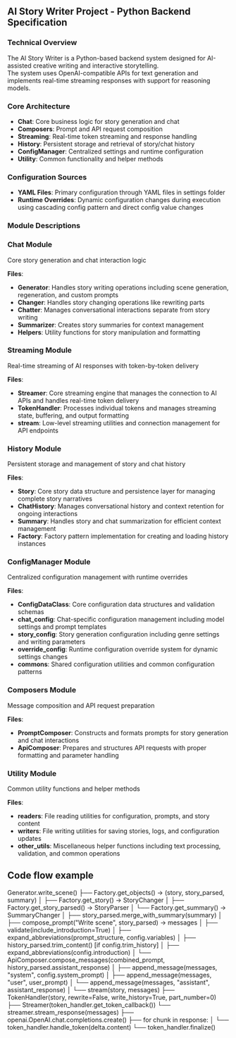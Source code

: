 ## AI Story Writer Project - Python Backend Specification

### Technical Overview

The AI Story Writer is a Python-based backend system designed for AI-assisted creative writing and interactive storytelling.  
The system uses OpenAI-compatible APIs for text generation and implements real-time streaming responses with support for reasoning models.

### Core Architecture

- **Chat**: Core business logic for story generation and chat
- **Composers**: Prompt and API request composition
- **Streaming**: Real-time token streaming and response handling
- **History**: Persistent storage and retrieval of story/chat history
- **ConfigManager**: Centralized settings and runtime configuration
- **Utility**: Common functionality and helper methods

### Configuration Sources

- **YAML Files**: Primary configuration through YAML files in settings folder
- **Runtime Overrides**: Dynamic configuration changes during execution using cascading config pattern and direct config value changes

### Module Descriptions

### Chat Module
Core story generation and chat interaction logic  

**Files**:
- **Generator**: Handles story writing operations including scene generation, regeneration, and custom prompts
- **Changer**: Handles story changing operations like rewriting parts
- **Chatter**: Manages conversational interactions separate from story writing
- **Summarizer**: Creates story summaries for context management
- **Helpers**: Utility functions for story manipulation and formatting

### Streaming Module
Real-time streaming of AI responses with token-by-token delivery  

**Files**:
- **Streamer**: Core streaming engine that manages the connection to AI APIs and handles real-time token delivery
- **TokenHandler**: Processes individual tokens and manages streaming state, buffering, and output formatting
- **stream**: Low-level streaming utilities and connection management for API endpoints

### History Module
Persistent storage and management of story and chat history  

**Files**:
- **Story**: Core story data structure and persistence layer for managing complete story narratives
- **ChatHistory**: Manages conversational history and context retention for ongoing interactions
- **Summary**: Handles story and chat summarization for efficient context management
- **Factory**: Factory pattern implementation for creating and loading history instances

### ConfigManager Module
Centralized configuration management with runtime overrides  

**Files**:
- **ConfigDataClass**: Core configuration data structures and validation schemas
- **chat_config**: Chat-specific configuration management including model settings and prompt templates
- **story_config**: Story generation configuration including genre settings and writing parameters
- **override_config**: Runtime configuration override system for dynamic settings changes
- **commons**: Shared configuration utilities and common configuration patterns

### Composers Module
Message composition and API request preparation  

**Files**:
- **PromptComposer**: Constructs and formats prompts for story generation and chat interactions
- **ApiComposer**: Prepares and structures API requests with proper formatting and parameter handling

### Utility Module
Common utility functions and helper methods  

**Files**:
- **readers**: File reading utilities for configuration, prompts, and story content
- **writers**: File writing utilities for saving stories, logs, and configuration updates
- **other_utils**: Miscellaneous helper functions including text processing, validation, and common operations

## Code flow example

  Generator.write_scene()
    ├── Factory.get_objects() → (story, story_parsed, summary)
    │   ├── Factory.get_story() → StoryChanger
    │   ├── Factory.get_story_parsed() → StoryParser
    │   └── Factory.get_summary() → SummaryChanger
    │
    ├── story_parsed.merge_with_summary(summary)
    │
    ├── compose_prompt("Write scene", story_parsed) → messages
    │   ├── validate(include_introduction=True)
    │   ├── expand_abbreviations(prompt_structure, config.variables)
    │   ├── history_parsed.trim_content() [if config.trim_history]
    │   ├── expand_abbreviations(config.introduction)
    │   └── ApiComposer.compose_messages(combined_prompt, history_parsed.assistant_response)
    │       ├── append_message(messages, "system", config.system_prompt)
    │       ├── append_message(messages, "user", user_prompt)
    │       └── append_message(messages, "assistant", assistant_response)
    │
    └── stream(story, messages)
        ├── TokenHandler(story, rewrite=False, write_history=True, part_number=0)
        ├── Streamer(token_handler.get_token_callback())
        └── streamer.stream_response(messages)
            ├── openai.OpenAI.chat.completions.create()
            ├── for chunk in response:
            │   └── token_handler.handle_token(delta.content)
            └── token_handler.finalize()
